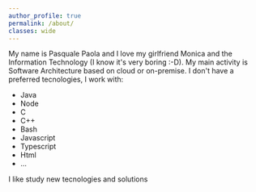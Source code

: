 ```yaml
---
author_profile: true
permalink: /about/
classes: wide
---
```


My name is Pasquale Paola and I love my girlfriend Monica and the Information Technology (I know it's very boring :-D). My main activity is Software Architecture based on cloud or on-premise. I don't have a preferred tecnologies, I work with: 

* Java
* Node
* C
* C++
* Bash
* Javascript
* Typescript
* Html
* ...




I like study new tecnologies and solutions

